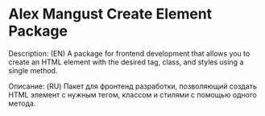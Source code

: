# Alex Mangust Create Element Package

Description: (EN)
A package for frontend development that allows you to create an HTML element with the desired tag, class, and styles using a single method.

Описание: (RU)
Пакет для фронтенд разработки, позволяющий создать HTML элемент с нужным тегом, классом и стилями с помощью одного метода.